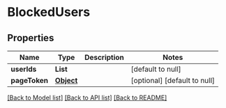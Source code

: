# BlockedUsers

## Properties

| Name          | Type              | Description | Notes                        |
| ------------- | ----------------- | ----------- | ---------------------------- |
| **userIds**   | **List**          |             | [default to null]            |
| **pageToken** | [**Object**](.md) |             | [optional] [default to null] |

[[Back to Model list]](../README.md#documentation-for-models) [[Back to API list]](../README.md#documentation-for-api-endpoints) [[Back to README]](../README.md)
